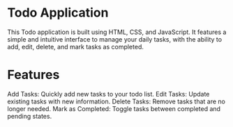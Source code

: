 # Todo Application
This Todo application is built using HTML, CSS, and JavaScript. It features a simple and intuitive interface to manage your daily tasks, with the ability to add, edit, delete, and mark tasks as completed.

# Features
Add Tasks: Quickly add new tasks to your todo list.
Edit Tasks: Update existing tasks with new information.
Delete Tasks: Remove tasks that are no longer needed.
Mark as Completed: Toggle tasks between completed and pending states.
